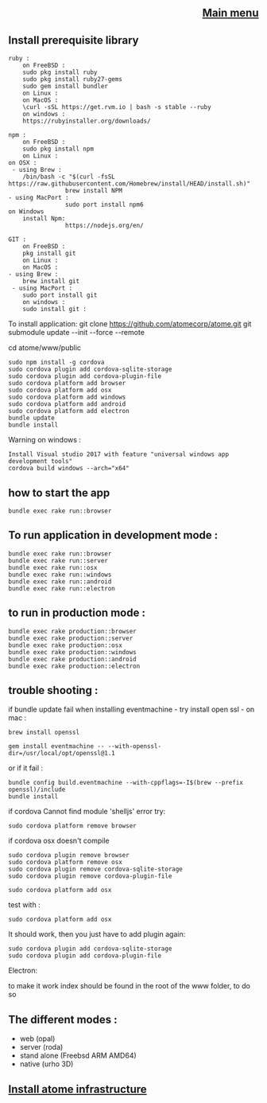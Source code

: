 
<div align="right">

[Main menu](../atome.md)
-
</div>

Install prerequisite library
-


    ruby :
        on FreeBSD : 
		sudo pkg install ruby
		sudo pkg install ruby27-gems
		sudo gem install bundler
        on Linux :
        on MacOS :  
		\curl -sSL https://get.rvm.io | bash -s stable --ruby
        on windows :
		https://rubyinstaller.org/downloads/

    npm :
        on FreeBSD : 
		sudo pkg install npm
        on Linux :
	on OSX :
	 - using Brew :
		/bin/bash -c "$(curl -fsSL https://raw.githubusercontent.com/Homebrew/install/HEAD/install.sh)"
                    brew install NPM
    - using MacPort :
                    sudo port install npm6
	on Windows	  
		install Npm:
            		https://nodejs.org/en/
	
    GIT :	
     	on FreeBSD : 
		pkg install git
        on Linux :
        on MacOS :  
    - using Brew :
		brew install git
	 - using MacPort :
	    sudo port install git
        on windows :
		sudo install git :

To install application:
    git clone https://github.com/atomecorp/atome.git
    git submodule update --init --force --remote


cd atome/www/public


    sudo npm install -g cordova
    sudo cordova plugin add cordova-sqlite-storage
    sudo cordova plugin add cordova-plugin-file
    sudo cordova platform add browser
    sudo cordova platform add osx
    sudo cordova platform add windows
    sudo cordova platform add android
    sudo cordova platform add electron
    bundle update
    bundle install

Warning on windows :

    Install Visual studio 2017 with feature "universal windows app development tools"
    cordova build windows --arch="x64"



how to start the app
-

    bundle exec rake run::browser




To run application in development mode :
-

    bundle exec rake run::browser  
    bundle exec rake run::server
    bundle exec rake run::osx
    bundle exec rake run::windows
    bundle exec rake run::android
    bundle exec rake run::electron


to run in production mode :
-

    bundle exec rake production::browser  
    bundle exec rake production::server
    bundle exec rake production::osx
    bundle exec rake production::windows
    bundle exec rake production::android
    bundle exec rake production::electron

trouble shooting :
-

if bundle update fail when installing eventmachine
    - try install open ssl 
    - on mac :  

    brew install openssl

    gem install eventmachine -- --with-openssl-dir=/usr/local/opt/openssl@1.1
or if it fail :

    bundle config build.eventmachine --with-cppflags=-I$(brew --prefix openssl)/include
    bundle install
    

if cordova Cannot find module 'shelljs' error
try:

    sudo cordova platform remove browser

if cordova osx doesn't compile

    sudo cordova plugin remove browser
    sudo cordova platform remove osx
    sudo cordova plugin remove cordova-sqlite-storage
    sudo cordova plugin remove cordova-plugin-file

    sudo cordova platform add osx
test with :

    sudo cordova platform add osx
It should work, then you just have to add plugin again: 

    sudo cordova plugin add cordova-sqlite-storage
    sudo cordova plugin add cordova-plugin-file

Electron:
   
to make it work index should be found in the root of the www folder, to do so 


The different modes :
-

- web (opal)
- server (roda)
- stand alone (Freebsd ARM AMD64)
- native (urho 3D)


[Install atome infrastructure](./atome_server.md)
-